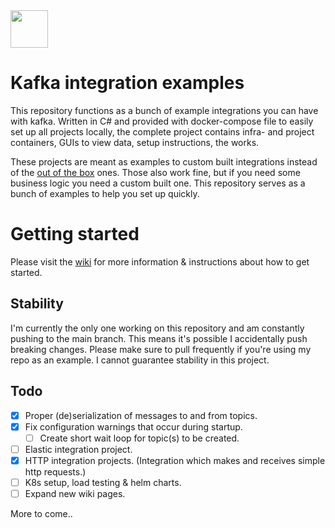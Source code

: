 <img height="60" width="60" src="https://www.explore-group.com/storage/images-processed/w-1500_h-auto_m-fit_s-any__600_470085481.jpeg">

# Kafka integration examples

This repository functions as a bunch of example integrations you can have with kafka. Written in C# and provided with docker-compose file to easily set up all projects locally, the complete project contains infra- and project containers, GUIs to view data, setup instructions, the works.

These projects are meant as examples to custom built integrations instead of the [out of the box](https://docs.confluent.io/kafka-connectors/self-managed/kafka_connectors.html) ones. Those also work fine, but if you need some business logic you need a custom built one. This repository serves as a bunch of examples to help you set up quickly.

# Getting started

Please visit the [wiki](https://github.com/Rahmerh/kafka-integration-examples/wiki) for more information & instructions about how to get started.

## Stability

I'm currently the only one working on this repository and am constantly pushing to the main branch. This means it's possible I accidentally push breaking changes. Please make sure to pull frequently if you're using my repo as an example. I cannot guarantee stability in this project.

## Todo

- [x] Proper (de)serialization of messages to and from topics.
- [x] Fix configuration warnings that occur during startup.
  - [ ] Create short wait loop for topic(s) to be created.
- [ ] Elastic integration project.
- [x] HTTP integration projects. (Integration which makes and receives simple http requests.)
- [ ] K8s setup, load testing & helm charts.
- [ ] Expand new wiki pages.

More to come..
